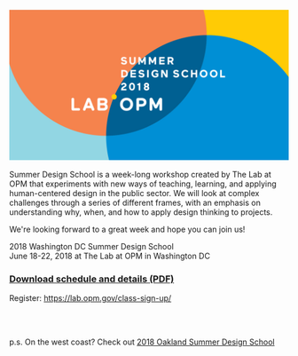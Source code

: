 ![Image](SDS_Logo_LinkedIn_744x400_color_3.jpg)


Summer Design School is a week-long workshop created by The Lab at OPM that experiments with new ways of teaching, learning, and applying human-centered design in the public sector. We will look at complex challenges through a series of different frames, with an emphasis on understanding why, when, and how to apply design thinking to projects.

We're looking forward to a great week and hope you can join us!

2018 Washington DC Summer Design School  
June 18-22, 2018 at The Lab at OPM in Washington DC

### [Download schedule and details (PDF)](https://github.com/labopm/washDC_SDS/raw/master/SDS_DC_preview_packet_V3.pdf)


Register: <https://lab.opm.gov/class-sign-up/>  
  
<br>
<br>


p.s. On the west coast? Check out [2018 Oakland Summer Design School](https://bit.ly/oaklandSDS)

